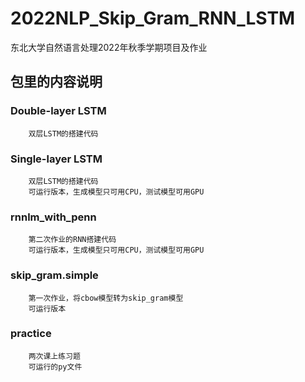 # 2022NLP_Skip_Gram_RNN_LSTM
东北大学自然语言处理2022年秋季学期项目及作业

## 包里的内容说明

### Double-layer LSTM

        双层LSTM的搭建代码


### Single-layer LSTM
        双层LSTM的搭建代码
        可运行版本，生成模型只可用CPU，测试模型可用GPU



### rnnlm_with_penn
        第二次作业的RNN搭建代码
        可运行版本，生成模型只可用CPU，测试模型可用GPU



### skip_gram.simple
        第一次作业，将cbow模型转为skip_gram模型
	    可运行版本


### practice
        两次课上练习题
        可运行的py文件
